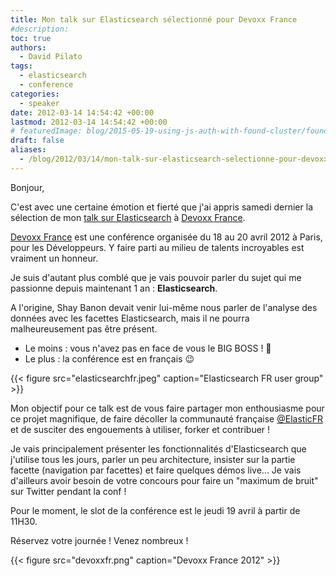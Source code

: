 ```yaml
---
title: Mon talk sur Elasticsearch sélectionné pour Devoxx France
#description: 
toc: true
authors:
  - David Pilato
tags:
  - elasticsearch
  - conference
categories:
  - speaker
date: 2012-03-14 14:54:42 +00:00
lastmod: 2012-03-14 14:54:42 +00:00
# featuredImage: blog/2015-05-19-using-js-auth-with-found-cluster/found_byelastic_logo_512x185.png
draft: false
aliases:
  - /blog/2012/03/14/mon-talk-sur-elasticsearch-selectionne-pour-devoxx-france/
---
```


Bonjour,

C'est avec une certaine émotion et fierté que j'ai appris samedi dernier la sélection de mon [talk sur Elasticsearch](http://www.devoxx.com/display/FR12/ElasticSearch+++moteur+de+recherche+NoSQL+REST+JSON+taille+pour+le+cloud) à [Devoxx France](http://www.devoxx.com/display/FR12/Accueil).

<!-- more -->

[Devoxx France](http://www.devoxx.com/display/FR12/Accueil) est une conférence organisée du 18 au 20 avril 2012 à Paris, pour les Développeurs. Y faire parti au milieu de talents incroyables est vraiment un honneur.

Je suis d'autant plus comblé que je vais pouvoir parler du sujet qui me passionne depuis maintenant 1 an : **Elasticsearch**.

A l'origine, Shay Banon devait venir lui-même nous parler de l'analyse des données avec les facettes Elasticsearch, mais il ne pourra malheureusement pas être présent.

* Le moins : vous n'avez pas en face de vous le BIG BOSS ! 🙁
* Le plus : la conférence est en français 😉

{{< figure src="elasticsearchfr.jpeg" caption="Elasticsearch FR user group" >}}

Mon objectif pour ce talk est de vous faire partager mon enthousiasme pour ce projet magnifique, de faire décoller la communauté française [@ElasticFR](http://www.twitter.com/elasticfr) et de susciter des engouements à utiliser, forker et contribuer !

Je vais principalement présenter les fonctionnalités d'Elasticsearch que j'utilise tous les jours, parler un peu architecture, insister sur la partie facette (navigation par facettes) et faire quelques démos live... Je vais d'ailleurs avoir besoin de votre concours pour faire un "maximum de bruit" sur Twitter pendant la conf !

Pour le moment, le slot de la conférence est le jeudi 19 avril à partir de 11H30.

Réservez votre journée ! Venez nombreux !

{{< figure src="devoxxfr.png" caption="Devoxx France 2012" >}}
